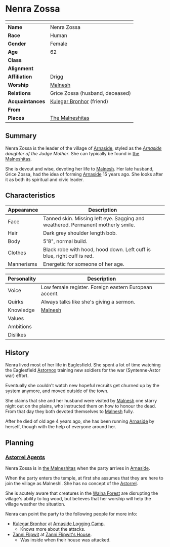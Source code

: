# Nenra Zossa

| []() | |
| --- | --- |
| **Name** | Nenra Zossa |
| **Race** | Human |
| **Gender** | Female |
| **Age** | 62 |
| **Class** | |
| **Alignment** | |
| **Affiliation** | Drigg |
| **Worship** | [Malnesh](../gods/gods/malnesh.md) |
| **Relations** | Grice Zossa (husband, deceased) |
| **Acquaintances** | [Kulegar Bronhor](kulegar-bronhor.md) (friend) |
| **From** | |
| **Places** | [The Malneshitas](../places/buildings/temples/the-malneshitas.md) |

## Summary

Nenra Zossa is the leader of the village of [Arnaside](../places/villages/arnaside.md), styled as the *[Arnaside](../places/villages/arnaside.md) daughter of the Judge Mother*. She can typically be found in [the Malneshitas](../places/buildings/temples/the-malneshitas.md).

She is devout and wise, devoting her life to [Malnesh](../gods/gods/malnesh.md). Her late husband, Grice Zossa, had the idea of forming [Arnaside](../places/villages/arnaside.md) 15 years ago. She looks after it as both its spiritual and civic leader.

## Characteristics

| Appearance | Description |
| --- | --- |
| Face | Tanned skin. Missing left eye. Sagging and weathered. Permanent motherly smile. |
| Hair | Dark grey shoulder length bob. |
| Body | 5'8", normal build. |
| Clothes | Black robe with hood, hood down. Left cuff is blue, right cuff is red. |
| Mannerisms | Energetic for someone of her age. |

| Personality | Description |
| --- | --- |
| Voice | Low female register. Foreign eastern European accent. |
| Quirks | Always talks like she's giving a sermon. |
| Knowledge | [Malnesh](../gods/gods/malnesh.md) |
| Values | |
| Ambitions | |
| Dislikes | |

## History

Nenra lived most of her life in Eaglesfield. She spent a lot of time watching the Eaglesfield [Astornox](../civilisations/kingdom-of-astor/organisations/astornox/astornox.md) training new soldiers for the war (Syntenne-Astor war) effort.

Eventually she couldn't watch new hopeful recruits get churned up by the system anymore, and moved outside of the town.

She claims that she and her husband were visited by [Malnesh](../gods/gods/malnesh.md) one starry night out on the plains, who instructed them on how to honour the dead. From that day they both devoted themselves to [Malnesh](../gods/gods/malnesh.md) fully.

After he died of old age 4 years ago, she has been running [Arnaside](../places/villages/arnaside.md) by herself, though with the help of everyone around her.

## Planning

### [Astorrel Agents](../../campaigns/astorrel-agents/astorrel-agents.md)

Nenra Zossa is in [the Malneshitas](../places/buildings/temples/the-malneshitas.md) when the party arrives in [Arnaside](../places/villages/arnaside.md).

When the party enters the temple, at first she assumes that they are here to join the village as Malneshi. She has no concept of the [Astorrel](../civilisations/kingdom-of-astor/organisations/astorrel/astorrel.md).

She is acutely aware that creatures in the [Walna Forest](../places/forests/walna-forest.md) are disrupting the village's ability to log wood, but believes that her worship will help the village weather the situation.

Nenra can point the party to the following people for more info:

- [Kulegar Bronhor](kulegar-bronhor.md) at [Arnaside Logging Camp](../places/structures/arnaside-logging-camp.md).
  - Knows more about the attacks.
- [Zanni Flipwit](zanni-flipwit.md) at [Zanni Flipwit's House](../places/buildings/zanni-flipwits-house.md).
  - Was inside when their house was attacked.
